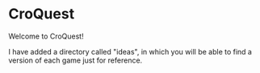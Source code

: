 # CroQuest

Welcome to CroQuest!


I have added a directory called "ideas", in which you will be able to find a version of each game just for reference. 
